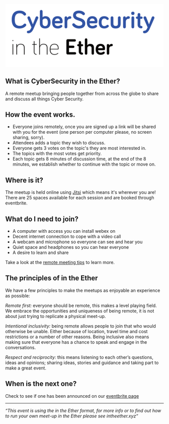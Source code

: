 ![CyberSecurity in the ether logo](cybersecurityintheether.png)

## What is CyberSecurity in the Ether?
A remote meetup bringing people together from across the globe to share and discuss all things Cyber Security.

## How the event works.
* Everyone joins remotely, once you are signed up a link will be shared with you for the event (one person per computer please, no screen sharing, sorry).
* Attendees adds a topic they wish to discuss.
* Everyone gets 3 votes on the topic's they are most interested in.
* The topics with the most votes get priority.
* Each topic gets 8 minutes of discussion time, at the end of the 8 minutes, we establish whether to continue with the topic or move on.

## Where is it?
The meetup is held online using [Jitsi](https://jitsi.org/) which means it's wherever you are! There are 25 spaces available for each session and are booked through eventbrite.

## What do I need to join?
* A computer with access you can install webex on
* Decent internet connection to cope with a video call
* A webcam and microphone so everyone can see and hear you
* Quiet space and headphones so you can hear everyone
* A desire to learn and share

Take a look at the [remote meeting tips](meeting_tips.md) to learn more.

## The principles of in the Ether
We have a few principles to make the meetups as enjoyable an experience as possible:

*Remote first:* everyone should be remote, this makes a level playing field. We embrace the opportunities and uniqueness of being remote, it is not about just trying to replicate a physical meet-up.

*Intentional inclusivity:* being remote allows people to join that who would otherwise be unable. Either because of location, travel time and cost restrictions or a number of other reasons. Being inclusive also means making sure that everyone has a chance to speak and engage in the conversations.

*Respect and reciprocity:* this means listening to each other’s questions, ideas and opinions; sharing ideas, stories and guidance and taking part to make a great event.

## When is the next one?
Check to see if one has been announced on our [eventbrite page](https://www.eventbrite.co.uk/e/cybersecurity-in-the-ether-tickets-91784482859)

***


_“This event is using the in the Ether format, for more info or to find out how to run your own meet-up in the Ether please see intheether.xyz“_